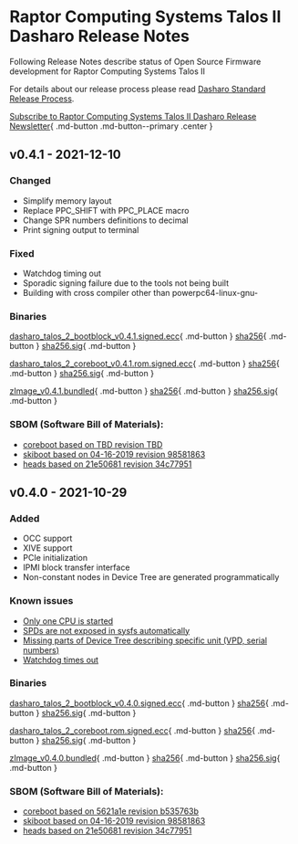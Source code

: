 # Raptor Computing Systems Talos II Dasharo Release Notes

Following Release Notes describe status of Open Source Firmware development for
Raptor Computing Systems Talos II

For details about our release process please read
[Dasharo Standard Release Process](../../dev-proc/standard-release-process.md).

[Subscribe to Raptor Computing Systems Talos II Dasharo Release Newsletter]( https://newsletter.3mdeb.com/subscription/w2Y2G4Rrj){ .md-button .md-button--primary .center }

## v0.4.1 - 2021-12-10

### Changed
  - Simplify memory layout
  - Replace PPC_SHIFT with PPC_PLACE macro
  - Change SPR numbers definitions to decimal
  - Print signing output to terminal

### Fixed
  - Watchdog timing out
  - Sporadic signing failure due to the tools not being built
  - Building with cross compiler other than powerpc64-linux-gnu-

### Binaries

[dasharo_talos_2_bootblock_v0.4.1.signed.ecc](https://cloud.3mdeb.com/index.php/s/LMHyYRoByoiDXK6){ .md-button }
[sha256](TBD){ .md-button }
[sha256.sig](TBD){ .md-button }

[dasharo_talos_2_coreboot_v0.4.1.rom.signed.ecc](https://cloud.3mdeb.com/index.php/s/QsHSASCHFL3zRss){ .md-button }
[sha256](TBD){ .md-button }
[sha256.sig](TBD){ .md-button }

[zImage_v0.4.1.bundled](https://cloud.3mdeb.com/index.php/s/kWsXz9f94ciMZ6d){ .md-button }
[sha256](TBD){ .md-button }
[sha256.sig](TBD){ .md-button }

### SBOM (Software Bill of Materials):

- [coreboot based on TBD revision TBD](https://github.com/Dasharo/coreboot/tree/raptor-cs_talos-2_v0.4.1)
- [skiboot based on 04-16-2019 revision 98581863](https://git.raptorcs.com/git/talos-skiboot/)
- [heads based on 21e50681 revision 34c77951](https://git.raptorcs.com/git/talos-skiboot/commit/?id=9858186353f2203fe477f316964e03609d12fd1d)

## v0.4.0 - 2021-10-29

### Added
  - OCC support
  - XIVE support
  - PCIe initialization
  - IPMI block transfer interface
  - Non-constant nodes in Device Tree are generated programmatically

### Known issues
  - [Only one CPU is started](https://github.com/Dasharo/dasharo-issues/issues/30)
  - [SPDs are not exposed in sysfs automatically](https://github.com/Dasharo/dasharo-issues/issues/31)
  - [Missing parts of Device Tree describing specific unit (VPD, serial numbers)](https://github.com/Dasharo/dasharo-issues/issues/32)
  - [Watchdog times out](https://github.com/Dasharo/dasharo-issues/issues/29)

### Binaries

[dasharo_talos_2_bootblock_v0.4.0.signed.ecc](https://cloud.3mdeb.com/index.php/s/54MDtRgBNEmyKo6){ .md-button }
[sha256](https://cloud.3mdeb.com/index.php/s/DwpWdgfZyD9StBW){ .md-button }
[sha256.sig](https://cloud.3mdeb.com/index.php/s/5xawXEissBZN6rT){ .md-button }

[dasharo_talos_2_coreboot.rom.signed.ecc](https://cloud.3mdeb.com/index.php/s/5Pbw5EtmNimrdrj){ .md-button }
[sha256](https://cloud.3mdeb.com/index.php/s/TNcLAz3CZo4QzeD){ .md-button }
[sha256.sig](https://cloud.3mdeb.com/index.php/s/9Fr6Kn57mP2bbwS){ .md-button }

[zImage_v0.4.0.bundled](https://cloud.3mdeb.com/index.php/s/o5RE7oj4r9kFXS2){ .md-button }
[sha256](https://cloud.3mdeb.com/index.php/s/FgeHfa4LzcZK6Pj){ .md-button }
[sha256.sig](https://cloud.3mdeb.com/index.php/s/awNSefJrN4d2tAD){ .md-button }

### SBOM (Software Bill of Materials):

- [coreboot based on 5621a1e revision b535763b](https://github.com/Dasharo/coreboot/tree/raptor-cs_talos-2_v0.4.0)
- [skiboot based on 04-16-2019 revision 98581863](https://git.raptorcs.com/git/talos-skiboot/)
- [heads based on 21e50681 revision 34c77951](https://git.raptorcs.com/git/talos-skiboot/commit/?id=9858186353f2203fe477f316964e03609d12fd1d)
